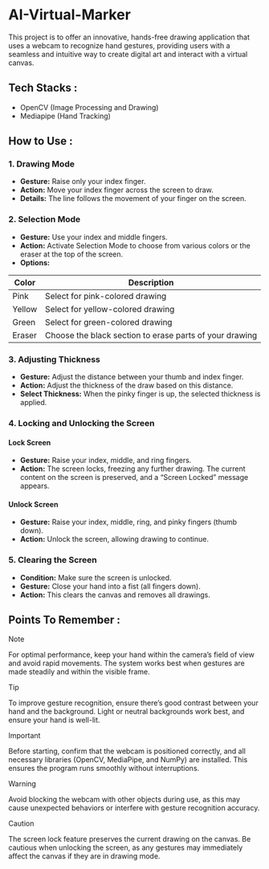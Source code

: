 # AI-Virtual-Marker
This project is to offer an innovative, hands-free drawing application that uses a webcam to recognize hand gestures, providing users with a seamless and intuitive way to create digital art and interact with a virtual canvas.


## Tech Stacks :
- OpenCV (Image Processing and Drawing)
- Mediapipe (Hand Tracking)


## How to Use :
### 1. Drawing Mode
- **Gesture:** Raise only your index finger.
- **Action:** Move your index finger across the screen to draw.
- **Details:** The line follows the movement of your finger on the screen.

### 2. Selection Mode
- **Gesture:** Use your index and middle fingers.
- **Action:** Activate Selection Mode to choose from various colors or the eraser at the top of the screen.
- **Options:**
  
Color | Description
------- | ---------
Pink | Select for pink-colored drawing
Yellow | Select for yellow-colored drawing
Green | Select for green-colored drawing
Eraser | Choose the black section to erase parts of your drawing

### 3. Adjusting Thickness
- **Gesture:** Adjust the distance between your thumb and index finger.
- **Action:** Adjust the thickness of the draw based on this distance.
- **Select Thickness:** When the pinky finger is up, the selected thickness is applied.

### 4. Locking and Unlocking the Screen
#### Lock Screen
- **Gesture:** Raise your index, middle, and ring fingers.
- **Action:** The screen locks, freezing any further drawing. The current content on the screen is preserved, and a “Screen Locked” message appears.
#### Unlock Screen
- **Gesture:** Raise your index, middle, ring, and pinky fingers (thumb down).
- **Action:** Unlock the screen, allowing drawing to continue.

### 5. Clearing the Screen
- **Condition:** Make sure the screen is unlocked.
- **Gesture:** Close your hand into a fist (all fingers down).
- **Action:** This clears the canvas and removes all drawings.

## Points To Remember : 
> [!NOTE]
> For optimal performance, keep your hand within the camera’s field of view and avoid rapid movements. The system works best when gestures are made steadily and within the visible frame.

> [!TIP]
>To improve gesture recognition, ensure there’s good contrast between your hand and the background. Light or neutral backgrounds work best, and ensure your hand is well-lit.

> [!IMPORTANT]
>  Before starting, confirm that the webcam is positioned correctly, and all necessary libraries (OpenCV, MediaPipe, and NumPy) are installed. This ensures the program runs smoothly without interruptions.

> [!WARNING]
>Avoid blocking the webcam with other objects during use, as this may cause unexpected behaviors or interfere with gesture recognition accuracy.

> [!CAUTION]
> The screen lock feature preserves the current drawing on the canvas. Be cautious when unlocking the screen, as any gestures may immediately affect the canvas if they are in drawing mode.
